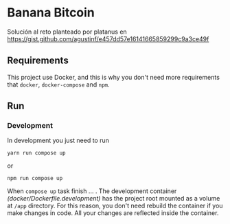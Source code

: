 # Banana Bitcoin

  Solución al reto planteado por platanus en https://gist.github.com/agustinf/e457dd57e16141665859299c9a3ce49f

## Requirements
  This project use Docker, and this is why you don't need more 
  requirements that `docker`, `docker-compose` and `npm`.

## Run
### Development
In development you just need to run
    
    yarn run compose up

or

    npm run compose up    

When `compose up` task finish ... . The development container 
*(docker/Dockerfile.development)* has the project root mounted
as a volume at `/app` directory. For this reason, you don't need
rebuild the container if you make changes in code. All your changes
are reflected inside the container.

